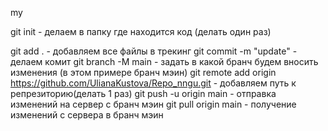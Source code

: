 my

git init   - делаем в папку где находится код (делать один раз)


git add .  - добавляем все файлы в трекинг
git commit -m "update"   - делаем комит
git branch -M main   - задать в какой бранч будем вносить изменения (в этом примере бранч мэин)
git remote add origin https://github.com/UlianaKustova/Repo_nngu.git  - добавляем путь к репрезиторию(делать 1 раз)
git push -u origin main   - отправка изменений на сервер с бранч мэин
git pull origin main  - получение изменений с сервера в бранч мэин
